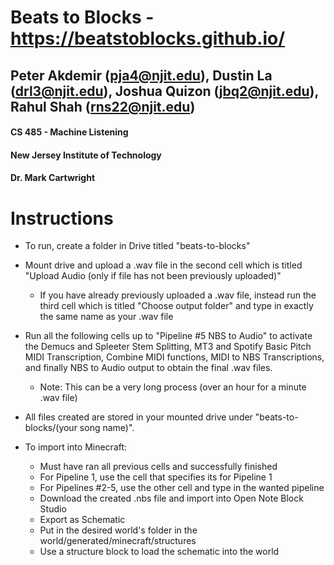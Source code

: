 # Beats to Blocks - https://beatstoblocks.github.io/
## Peter Akdemir (pja4@njit.edu), Dustin La (drl3@njit.edu), Joshua Quizon (jbq2@njit.edu), Rahul Shah (rns22@njit.edu)
#### CS 485 - Machine Listening
#### New Jersey Institute of Technology
#### Dr. Mark Cartwright

#  Instructions
- To run, create a folder in Drive titled "beats-to-blocks"
- Mount drive and upload a .wav file in the second cell which is titled "Upload Audio (only if file has not been previously uploaded)"
  - If you have already previously uploaded a .wav file, instead run the third cell which is titled "Choose output folder" and type in exactly the same name as your .wav file
- Run all the following cells up to "Pipeline #5 NBS to Audio" to activate the Demucs and Spleeter Stem Splitting, MT3 and Spotify Basic Pitch MIDI Transcription, Combine MIDI functions, MIDI to NBS Transcriptions, and finally NBS to Audio output to obtain the final .wav files.
  - Note: This can be a very long process (over an hour for a minute .wav file)

- All files created are stored in your mounted drive under "beats-to-blocks/(your song name)".

- To import into Minecraft:
  - Must have ran all previous cells and successfully finished
  - For Pipeline 1, use the cell that specifies its for Pipeline 1
  - For Pipelines #2-5, use the other cell and type in the wanted pipeline
  - Download the created .nbs file and import into Open Note Block Studio
  - Export as Schematic
  - Put in the desired world's folder in the world/generated/minecraft/structures
  - Use a structure block to load the schematic into the world
